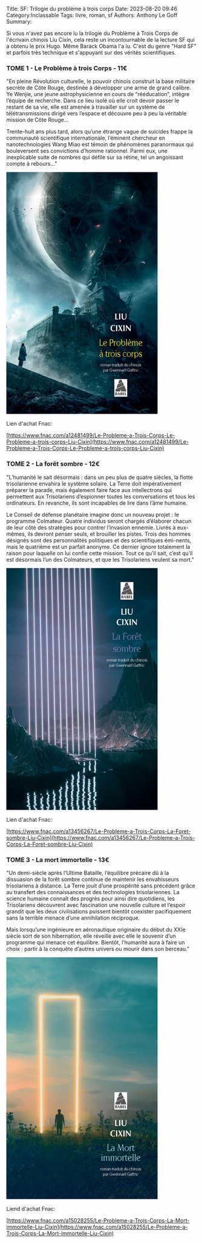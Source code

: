 Title: SF: Trilogie du problème à trois corps
Date: 2023-08-20 09:46
Category:Inclassable
Tags: livre, roman, sf
Authors: Anthony Le Goff
Summary:

Si vous n'avez pas encore lu la trilogie du Problème à Trois Corps de l'écrivain chinois Liu Cixin, cela reste un incontournable de la lecture SF qui a obtenu le prix Hugo. Même Barack Obama l'a lu. C'est du genre "Hard SF" et parfois très technique et s'appuyant sur des vérités scientifiques.

### TOME 1 - Le Problème à trois Corps - 11€

"En pleine Révolution culturelle, le pouvoir chinois construit la base militaire secrète de Côte Rouge, destinée à développer une arme de grand calibre. Ye Wenjie, une jeune astrophysicienne en cours de “rééducation”, intègre l’équipe de recherche. Dans ce lieu isolé où elle croit devoir passer le restant de sa vie, elle est amenée à travailler sur un système de télétransmissions dirigé vers l’espace et découvre peu à peu la véritable mission de Côte Rouge…

Trente-huit ans plus tard, alors qu’une étrange vague de suicides frappe la communauté scientifique internationale, l’éminent chercheur en nanotechnologies Wang Miao est témoin de phénomènes paranormaux qui bouleversent ses convictions d’homme rationnel. Parmi eux, une inexplicable suite de nombres qui défile sur sa rétine, tel un angoissant compte à rebours…"

![le problème à trois corps](images/Le-Probleme-a-trois-corps.jpg)

Lien d'achat Fnac:

[https://www.fnac.com/a12481499/Le-Probleme-a-Trois-Corps-Le-Probleme-a-trois-corps-Liu-Cixin](https://www.fnac.com/a12481499/Le-Probleme-a-Trois-Corps-Le-Probleme-a-trois-corps-Liu-Cixin)

### TOME 2 - La forêt sombre - 12€

"L’humanité le sait désormais : dans un peu plus de quatre siècles, la flotte trisolarienne envahira le système solaire. La Terre doit impérativement préparer la parade, mais également faire face aux intellectrons qui permettent aux Trisolariens d’espionner toutes les conversations et tous les ordinateurs. En revanche, ils sont incapables de lire dans l’âme humaine.

Le Conseil de défense planétaire imagine donc un nouveau projet : le programme Colmateur. Quatre individus seront chargés d’élaborer chacun de leur côté des stratégies pour contrer l’invasion ennemie. Livrés à eux-mêmes, ils devront penser seuls, et brouiller les pistes. Trois des hommes désignés sont des personnalités politiques et des scientifiques émi-nents, mais le quatrième est un parfait anonyme. Ce dernier ignore totalement la raison pour laquelle on lui confie cette mission. Tout ce qu’il sait, c’est qu’il est désormais l’un des Colmateurs, et que les Trisolariens veulent sa mort."

![La foret sombre](images/La-Foret-sombre.jpg)

Lien d'achat Fnac:

[https://www.fnac.com/a13456267/Le-Probleme-a-Trois-Corps-La-Foret-sombre-Liu-Cixin](https://www.fnac.com/a13456267/Le-Probleme-a-Trois-Corps-La-Foret-sombre-Liu-Cixin)

### TOME 3 - La mort immortelle - 13€

"Un demi-siècle après l’Ultime Bataille, l’équilibre précaire dû à la dissuasion de la forêt sombre continue de maintenir les envahisseurs trisolariens à distance. La Terre jouit d’une prospérité sans précédent grâce au transfert des connaissances et des technologies trisolariennes. La science humaine connaît des progrès pour ainsi dire quotidiens, les Trisolariens découvrent avec fascination une nouvelle culture et l’espoir grandit que les deux civilisations puissent bientôt coexister pacifiquement sans la terrible menace d’une annihilation réciproque.

Mais lorsqu’une ingénieure en aéronautique originaire du début du XXIe siècle sort de son hibernation, elle réveille avec elle le souvenir d’un programme qui menace cet équilibre. Bientôt, l’humanité aura à faire un choix : partir à la conquête d’autres univers ou mourir dans son berceau."

![la mort immortelle](images/La-Mort-immortelle.jpg)

Liend d'achat Fnac:

[https://www.fnac.com/a15028255/Le-Probleme-a-Trois-Corps-La-Mort-immortelle-Liu-Cixin](https://www.fnac.com/a15028255/Le-Probleme-a-Trois-Corps-La-Mort-immortelle-Liu-Cixin)


